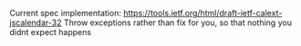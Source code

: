 Current spec implementation: https://tools.ietf.org/html/draft-ietf-calext-jscalendar-32
Throw exceptions rather than fix for you, so that nothing you didnt expect happens